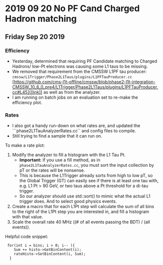 # 2019 09 20 No PF Cand Charged Hadron matching

## Friday Sep 20 2019

### Efficiency
- Yesterday, determined that requiring PF Candidate matching to Charged Hadrons/ low-Pt electrons was
  causing some L1 taus to be missing.
- We removed that requirement from the CMSSW L1PF tau producer:
   ```cmssw/L1Trigger/Phase2L1Taus/plugins/L1PFTauProducer.cc```
  [https://github.com/cms-l1t-offline/cmssw/blob/phase2-l1t-integration-CMSSW_10_6_0_pre4/L1Trigger/Phase2L1Taus/plugins/L1PFTauProducer.cc#L45]((link))
  as well as from the analyzer.
- I am running on batch jobs on an evaluation set to re-make the efficiency plot.

### Rates
- I also got a handy run-down on what rates are, and updated the ```phase2L1TauAnalyzerRates.cc`` and config
  files to compile. 
- Still trying to find a sample that it can run on.

To make a rate plot:
1. Modify the analyzer to fill a histogram with the L1 Tau Pt.
   * **Important:** If you  use a fill method, as in ```phase2L1TauAnalyzerRates.cc```,
     you must sort the input collection by pT or the rates will be nonsense. 
   * This is because the L1Trigger already sorts from high to low pT, so the Global Trigger (GT)
     can easily see if there is at least one tau with, e.g. L1 Pt > 90 GeV, or two taus above
     a Pt threshold for a di-tau trigger.
   * So our analyzer should use std::sort() to mimic what the actual L1 trigger does. And to select good physics events.
2. Create a macro that for each L1Pt step will calculate the sum of all bins to the right of the L1Pt step
   you are interested in, and fill a histogram with that value.
3. Scale the overall rate 40 MHz ((# of all events passing the BDT) / (all events)).

Helpful code snippet:
```
 for(int i = bins; i > 0; i-- ){
    Sum += histo->GetBinContent(i);
    rateHisto->SetBinContent(i, Sum);
  }
```